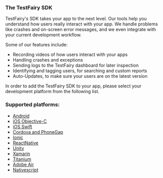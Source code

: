 ### The TestFairy SDK

TestFairy's SDK takes your app to the next level. Our tools help you understand how users really interact with your app. We handle problems like crashes and on-screen error messages, and we even integrate with your current development workflow.

Some of our features include:

- Recording videos of how users interact with your apps
- Handling crashes and exceptions
- Sending logs to the TestFairy dashboard for later inspection
- Identifying and tagging users, for searching and custom reports
- Auto-Updates, to make sure your users are on the latest version

In order to add the TestFairy SDK to your app, please select your development platform from the following list.

### Supported platforms:

- [Android](../Android/Integrating_Android_SDK.html)
- [iOS Objective-C](../iOS_SDK/Integrating_iOS_SDK.html)
- [iOS Swift](../iOS_SDK/Integrating_iOS_SDK.html)
- [Cordova and PhoneGap](../Platforms/Cordova.html)
- [Ionic](../Platforms/Ionic.html)
- [ReactNative](../Platforms/React_Native.html)
- [Unity](../Platforms/Unity.html)
- [Xamarin](../Platforms/Xamarin.html)
- [Titanium](../Platforms/Titanium.html)
- [Adobe Air](../Platforms/Adobe_Air.html)
- [Nativescript](../Platforms/Nativescript.html)
